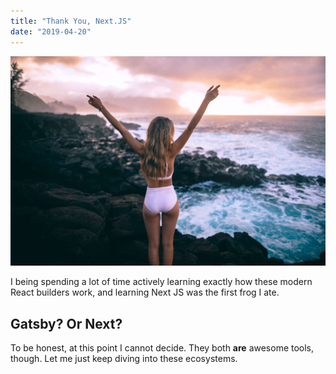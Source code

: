 ```yaml
---
title: "Thank You, Next.JS"
date: "2019-04-20"
---
```


![Babe](./img.jpg)

I being spending a lot of time actively learning exactly how these modern React builders work, and learning Next JS was the first frog I ate.

## Gatsby? Or Next?

To be honest, at this point I cannot decide. They both **are** awesome tools, though. Let me just keep diving into these ecosystems.
